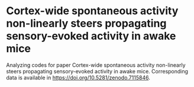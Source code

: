 # Cortex-wide spontaneous activity non-linearly steers propagating sensory-evoked activity in awake mice
Analyzing codes for paper Cortex-wide spontaneous activity non-linearly steers propagating sensory-evoked activity in awake mice. Corresponding data is available in https://doi.org/10.5281/zenodo.7115846.
